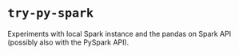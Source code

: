 # `try-py-spark`


Experiments with local Spark instance and the pandas on Spark API (possibly also with the PySpark API).
